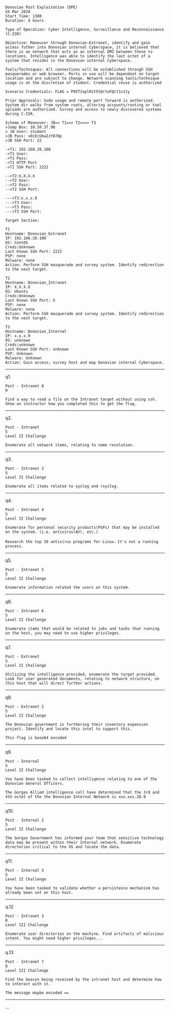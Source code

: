 
```
Donovian Post Exploitation (DPE)
XX Mar 2024
Start Time: 1300
Duration: 4 hours

Type of Operation: Cyber Intelligence, Surveillance and Reconnaissance (C-ISR)

Objective: Maneuver through Donovian-Extranet, identify and gain access futher into Donovian internal Cyberspace, it is believed that there is an network that acts as an internal DMZ between these to locations. Intelligence was able to identify the last octet of a system that resides in the Donovian internal Cyberspace.

Tools/Techniques: All connections will be established through SSH masquerades or web browser. Ports in use will be dependent on target location and are subject to change. Network scanning tools/technique usage is at the discretion of student. Credential reuse is authorized

Scenario Credentials: FLAG = P05T3xpl01t5t@rtoF@ct1v1ty

Prior Approvals: Sudo usage and remote port forward is authorized. System dir walks from system roots, altering accounts/routing or tool uploads are authorized. Survey and access to newly discovered systems during C-ISR.

Scheme of Maneuver: JB=> T1==> T2===> T3
>Jump Box: 10.50.37.98
> JB User: student
>JB Pass: v0cEcUbwIzY878p
>JB SSH Port: 22

->T1: 192.168.28.100
->T1 User:
->T1 Pass:
->T1 HTTP Port
->T1 SSH Port: 2222

-->T2:X.X.X.X
-->T2 User:
-->T2 Pass:
-->T2 SSH Port:

--->T3:x.x.x.9
--->T3 User:
--->T3 Pass:
--->T3 SSH Port:

Target Section:

T1
Hostname: Donovian_Extranet
IP: 192.168.28.100
OS: CentOS
Creds:Unknown
Last Known SSH Port: 2222
PSP: none
Malware: none
Action: Perform SSH masquerade and survey system. Identify redirection to the next target.

T2
Hostname: Donovian_Intranet
IP: X.X.X.X
OS: Ubuntu
Creds:Unknown
Last Known SSH Port: X
PSP: none
Malware: none
Action: Perform SSH masquerade and survey system. Identify redirection to the next target.

T3
Hostname: Donovian_Internal
IP: x.x.x.9
OS: unknown
Creds:unknown
Last Known SSH Port: unknown
PSP: Unknown
Malware: Unknown
Action: Gain access; survey host and map Donovian internal Cyberspace.
```

-------------------------------------------------------------------------------------------------------------------------------------------------------------------------------------------------------------------------------------------------------------------------------
q1.
```
Post - Intranet 8
0

Find a way to read a file on the Intranet target without using ssh. Show an instructor how you completed this to get the flag.
```


-------------------------------------------------------------------------------------------------------------------------------------------------------------------------------------------------------------------------------------------------------------------------------
q2.
```
Post - Intranet
5
Level II Challenge

Enumerate all network items, relating to name resolution.
```

-------------------------------------------------------------------------------------------------------------------------------------------------------------------------------------------------------------------------------------------------------------------------------
q3.
```
Post - Intranet 2
5
Level II Challenge

Enumerate all items related to syslog and rsyslog.
```

-------------------------------------------------------------------------------------------------------------------------------------------------------------------------------------------------------------------------------------------------------------------------------
q4.
```
Post - Intranet 4
5
Level II Challenge

Enumerate for personal security products(PSPs) that may be installed on the system. (i.e. antivirus(AV), etc.)
```
```Research the top 10 antivirus programs for Linux.```
```It's not a running process.```

-------------------------------------------------------------------------------------------------------------------------------------------------------------------------------------------------------------------------------------------------------------------------------
q5.
```
Post - Intranet 5
5
Level II Challenge

Enumerate information related the users on this system.
```

-------------------------------------------------------------------------------------------------------------------------------------------------------------------------------------------------------------------------------------------------------------------------------
q6.
```
Post - Intranet 6
5
Level II Challenge

Enumerate items that would be related to jobs and tasks that running on the host, you may need to use higher privileges.
```

-------------------------------------------------------------------------------------------------------------------------------------------------------------------------------------------------------------------------------------------------------------------------------
q7.
```
Post - Extranet
5
Level II Challenge

Utilizing the intelligence provided, enumerate the target provided. Look for user generated documents, relating to network structure, on this host that will direct further actions.
```

-------------------------------------------------------------------------------------------------------------------------------------------------------------------------------------------------------------------------------------------------------------------------------
q8.
```
Post - Extranet 2
5
Level II Challenge

The Donovian government is furthering their inventory expansion project. Identify and locate this intel to support this.
```
```This flag is base64 encoded```

-------------------------------------------------------------------------------------------------------------------------------------------------------------------------------------------------------------------------------------------------------------------------------
q9.
```
Post - Internal
5
Level II Challenge

You have been tasked to collect intelligence relating to one of the Donovian General Officers.

The Gorgas Allied intelligence cell have determined that the 3rd and 4th octet of the the Donovian Internal Network is xxx.xxx.28.9

```

-------------------------------------------------------------------------------------------------------------------------------------------------------------------------------------------------------------------------------------------------------------------------------
q10.
```
Post - Internal 2
5
Level II Challenge

The Gorgas Government has informed your team that sensitive technology data may be present within their Internal network. Enumerate directories critical to the OS and locate the data.
```

-------------------------------------------------------------------------------------------------------------------------------------------------------------------------------------------------------------------------------------------------------------------------------
q11.
```
Post - Internal 3
5
Level II Challenge

You have been tasked to validate whether a persistence mechanism has already been set on this host.
```

-------------------------------------------------------------------------------------------------------------------------------------------------------------------------------------------------------------------------------------------------------------------------------
q.12
```
Post - Intranet 3
8
Level III Challenge

Enumerate user directories on the machine. Find artifacts of malicious intent. You might need higher privileges...
```

-------------------------------------------------------------------------------------------------------------------------------------------------------------------------------------------------------------------------------------------------------------------------------
q.13
```
Post - Intranet 7
8
Level III Challenge

Find the beacon being received by the intranet host and determine how to interact with it.
```
```The message maybe encoded ==```


-------------------------------------------------------------------------------------------------------------------------------------------------------------------------------------------------------------------------------------------------------------------------------





...














